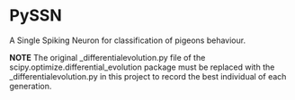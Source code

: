 # PySSN
A Single Spiking Neuron for classification of pigeons behaviour.

**NOTE** The original _differentialevolution.py file of the scipy.optimize.differential_evolution package must be replaced with the _differentialevolution.py in this project to record the best individual of each generation. 
